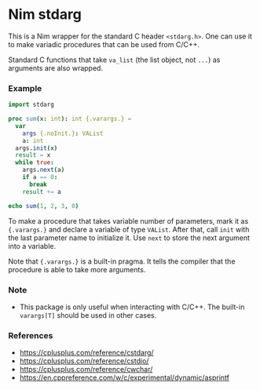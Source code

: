 # Nim stdarg

This is a Nim wrapper for the standard C header `<stdarg.h>`. One can use it to make variadic procedures that can be used from C/C++.

Standard C functions that take `va_list` (the list object, not `...`) as arguments are also wrapped.

### Example
```nim
import stdarg

proc sum(x: int): int {.varargs.} =
  var
    args {.noInit.}: VAList
    a: int
  args.init(x)
  result = x
  while true:
    args.next(a)
    if a == 0:
      break
    result += a

echo sum(1, 2, 3, 0)
```

To make a procedure that takes variable number of parameters, mark it as `{.varargs.}` and declare a variable of type `VAList`. After that, call `init` with the last parameter name to initialize it. Use `next` to store the next argument into a variable.

Note that `{.varargs.}` is a built-in pragma. It tells the compiler that the procedure is able to take more arguments.

### Note

+ This package is only useful when interacting with C/C++. The built-in `varargs[T]` should be used in other cases.

### References

+ https://cplusplus.com/reference/cstdarg/
+ https://cplusplus.com/reference/cstdio/
+ https://cplusplus.com/reference/cwchar/
+ https://en.cppreference.com/w/c/experimental/dynamic/asprintf
